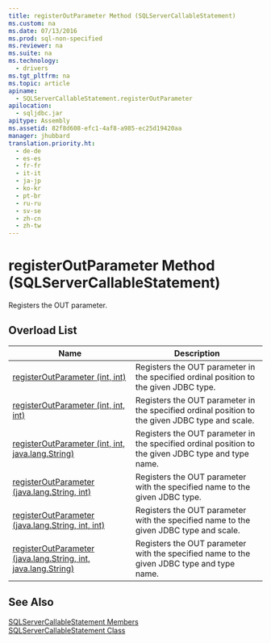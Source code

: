 ```yaml
---
title: registerOutParameter Method (SQLServerCallableStatement)
ms.custom: na
ms.date: 07/13/2016
ms.prod: sql-non-specified
ms.reviewer: na
ms.suite: na
ms.technology: 
  - drivers
ms.tgt_pltfrm: na
ms.topic: article
apiname: 
  - SQLServerCallableStatement.registerOutParameter
apilocation: 
  - sqljdbc.jar
apitype: Assembly
ms.assetid: 82f8d608-efc1-4af8-a985-ec25d19420aa
manager: jhubbard
translation.priority.ht: 
  - de-de
  - es-es
  - fr-fr
  - it-it
  - ja-jp
  - ko-kr
  - pt-br
  - ru-ru
  - sv-se
  - zh-cn
  - zh-tw
---
```

# registerOutParameter Method (SQLServerCallableStatement)
  Registers the OUT parameter.  
  
## Overload List  
  
|Name|Description|  
|----------|-----------------|  
|[registerOutParameter \(int, int\)](../content/registerOutParameter-Method--int--int-.md)|Registers the OUT parameter in the specified ordinal position to the given JDBC type.|  
|[registerOutParameter \(int, int, int\)](../content/registerOutParameter-Method--int--int--int-.md)|Registers the OUT parameter in the specified ordinal position to the given JDBC type and scale.|  
|[registerOutParameter \(int, int, java.lang.String\)](../content/registerOutParameter-Method--int--int--java.lang.String-.md)|Registers the OUT parameter in the specified ordinal position to the given JDBC type and type name.|  
|[registerOutParameter \(java.lang.String, int\)](../content/registerOutParameter-Method--java.lang.String--int-.md)|Registers the OUT parameter with the specified name to the given JDBC type.|  
|[registerOutParameter \(java.lang.String, int, int\)](../content/registerOutParameter-Method--java.lang.String--int--int-.md)|Registers the OUT parameter with the specified name to the given JDBC type and scale.|  
|[registerOutParameter \(java.lang.String, int, java.lang.String\)](../content/registerOutParameter-Method--java.lang.String--int--java.lang.String-.md)|Registers the OUT parameter with the specified name to the given JDBC type and type name.|  
  
## See Also  
 [SQLServerCallableStatement Members](../content/SQLServerCallableStatement-Members.md)   
 [SQLServerCallableStatement Class](../content/SQLServerCallableStatement-Class.md)  
  
  